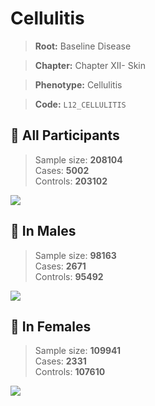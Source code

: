 # Cellulitis

> **Root:** Baseline Disease  

> **Chapter:** Chapter XII- Skin  

> **Phenotype:** Cellulitis  

> **Code:** `L12_CELLULITIS`

## 🧪 All Participants  
> Sample size: **208104**  
> Cases: **5002**  
> Controls: **203102**
<img src="/Disease/Figures/ALL/Incidence/L12_CELLULITIS.png"/>
<CsvTable src="/Disease_Data/ALL/Incidence/COX_L12_CELLULITIS.csv" label="🔍 View full results" />

## 👨 In Males  
> Sample size: **98163**  
> Cases: **2671**  
> Controls: **95492**
<img src="/Disease/Figures/Male/Incidence/L12_CELLULITIS.png"/>
<CsvTable src="/Disease_Data/Male/Incidence/COX_L12_CELLULITIS.csv" label="🔍 View full results" />

## 👩 In Females  
> Sample size: **109941**  
> Cases: **2331**  
> Controls: **107610**
<img src="/Disease/Figures/Female/Incidence/L12_CELLULITIS.png"/>
<CsvTable src="/Disease_Data/Female/Incidence/COX_L12_CELLULITIS.csv" label="🔍 View full results" />
